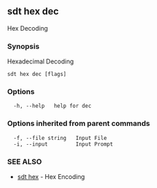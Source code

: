 ## sdt hex dec

Hex Decoding

### Synopsis

Hexadecimal Decoding

```
sdt hex dec [flags]
```

### Options

```
  -h, --help   help for dec
```

### Options inherited from parent commands

```
  -f, --file string   Input File
  -i, --input         Input Prompt
```

### SEE ALSO

* [sdt hex](sdt_hex.md)	 - Hex Encoding

